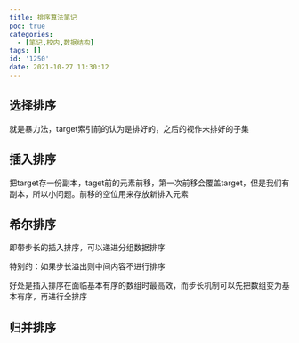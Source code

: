 ```yaml
---
title: 排序算法笔记
poc: true
categories:
  - [笔记,校内,数据结构]
tags: []
id: '1250'
date: 2021-10-27 11:30:12
---
```


## 选择排序

就是暴力法，target索引前的认为是排好的，之后的视作未排好的子集

## 插入排序

把target存一份副本，taget前的元素前移，第一次前移会覆盖target，但是我们有副本，所以小问题。前移的空位用来存放新排入元素

## 希尔排序

即带步长的插入排序，可以递进分组数据排序

特别的：如果步长溢出则中间内容不进行排序

好处是插入排序在面临基本有序的数组时最高效，而步长机制可以先把数组变为基本有序，再进行全排序

## 归并排序